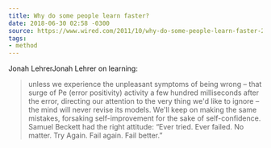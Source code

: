 ```yaml
---
title: Why do some people learn faster?
date: 2018-06-30 02:58 -0300
source: https://www.wired.com/2011/10/why-do-some-people-learn-faster-2/
tags:
- method
---
```

Jonah LehrerJonah Lehrer on learning:
> unless we experience the unpleasant symptoms of being wrong – that surge of Pe (error positivity) activity a few hundred milliseconds after the error, directing our attention to the very thing we'd like to ignore – the mind will never revise its models. We'll keep on making the same mistakes, forsaking self-improvement for the sake of self-confidence. Samuel Beckett had the right attitude: “Ever tried. Ever failed. No matter. Try Again. Fail again. Fail better.”
